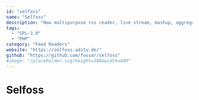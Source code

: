 ```yaml
---
id: "selfoss"
name: "Selfoss"
description: "New multipurpose rss reader, live stream, mashup, aggregation web application."
tags:
  - "GPL-3.0"
  - "PHP"
category: "Feed Readers"
website: "https://selfoss.aditu.de/"
github: "https://github.com/fossar/selfoss"
#image: "/placeholder.svg?height=300&width=400"
---
```


# Selfoss
